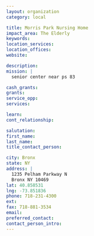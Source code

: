 ```yaml
---
layout: organization
category: local

title: Morris Park Nursing Home
impact_area: The Elderly
keywords: 
location_services: 
location_offices: 
website: 

description: 
mission: |
  senior center near ps 83

cash_grants: 
grants: 
service_opp: 
services: 

learn: 
cont_relationship: 

salutation: 
first_name: 
last_name: 
title_contact_person: 

city: Bronx
state: NY
address: |
  1235 Pelham Parkway N  
  Bronx NY 10469
lat: 40.858531
lng: -73.851836
phone: 718-231-4300
ext: 
fax: 718-881-3534
email: 
preferred_contact: 
contact_person_intro: 
---
```

